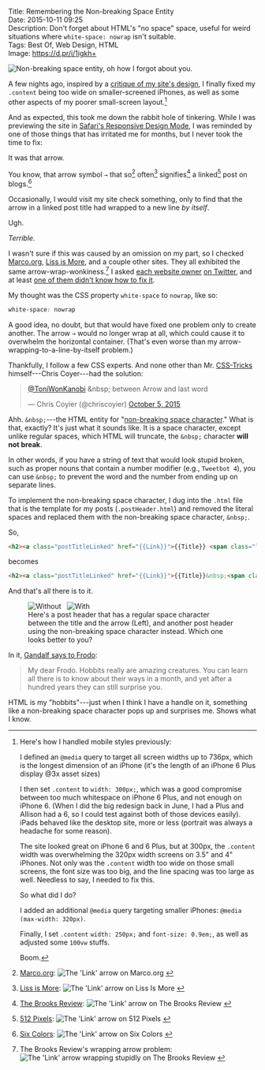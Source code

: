 Title: Remembering the Non-breaking Space Entity  
Date: 2015-10-11 09:25  
Description: Don't forget about HTML's "no space" space, useful for weird situations where `white-space: nowrap` isn't suitable.  
Tags: Best Of, Web Design, HTML  
Image: https://d.pr/i/1igkh+  

![Non-breaking space entity, oh how I forgot about you.][1]

A few nights ago, inspired by a [critique of my site's design][2], I finally fixed my `.content` being too wide on smaller-screened iPhones, as well as some other aspects of my poorer small-screen layout.[^1]

And as expected, this took me down the rabbit hole of tinkering. While I was previewing the site in [Safari's Responsive Design Mode][3], I was reminded by one of those things that has irritated me for months, but I never took the time to fix: 

It was that arrow.

You know, that arrow symbol `→` that so[^2] often[^3] signifies[^4] a linked[^5] post on blogs.[^6]

Occasionally, I would visit my site check something, only to find that the arrow in a linked post title had wrapped to a new line *by itself*.

Ugh.

*Terrible.*

I wasn't sure if this was caused by an omission on my part, so I checked [Marco.org][4], [Liss is More][5], and a couple other sites. They all exhibited the same arrow-wrap-wonkiness.[^7] I asked [each website owner][6] [on Twitter][7], and at least [one of them didn't know how to fix it][8].

My thought was the CSS property `white-space` to `nowrap`, like so:

```css
white-space: nowrap
```

A good idea, no doubt, but that would have fixed one problem only to create another. The arrow `→` would no longer wrap at all, which could cause it to overwhelm the horizontal container. (That's even worse than my arrow-wrapping-to-a-line-by-itself problem.)

Thankfully, I follow a few CSS experts. And none other than Mr. [CSS-Tricks][9] himself---Chris Coyer---had the solution:

<blockquote lang="en"><p lang="en" dir="ltr"><a href="https://twitter.com/ToniWonKanobi" title="Me on Twitter">@ToniWonKanobi</a> &amp;nbsp; between Arrow and last word</p>&mdash; Chris Coyier (@chriscoyier) <a href="https://twitter.com/chriscoyier/status/651002224525443072" title="Chris Coyier's reply on Twitter">October 5, 2015</a></blockquote>

Ahh. `&nbsp;`---the HTML entity for "[non-breaking space character][10]." What is that, exactly? It's just what it sounds like. It is a space character, except unlike regular spaces, which HTML will truncate, the `&nbsp;` character **will not break**.

In other words, if you have a string of text that would look stupid broken, such as proper nouns that contain a number modifier (e.g., `Tweetbot 4`), you can use `&nbsp;` to prevent the word and the number from ending up on separate lines.

To implement the non-breaking space character, I dug into the `.html` file that is the template for my posts (`.postHeader.html`) and removed the literal spaces and replaced them with the non-breaking space character, `&nbsp;`.

So,

```html
<h2><a class="postTitleLinked" href="{{Link}}">{{Title}} <span class="linkArrow">&#10142;</span></a></h2>
```

becomes

```html
<h2><a class="postTitleLinked" href="{{Link}}">{{Title}}&nbsp;<span class="linkArrow">&#10142;</span></a></h2>
```

And that's all there is to it.

<figure>
	<img class="twoinline" src="http://d.pr/i/14jkN+" alt="Without &nbsp;" title="Without &nbsp;">
	<img class="twoinline" src="https://d.pr/i/163ur+" alt="With &nbsp;" title="With &nbsp;">
	<figcaption>Here's a post header that has a regular space character between the title and the arrow (Left), and another post header using the non-breaking space character instead. Which one looks better to you?
	</figcaption>
</figure>

In it, [Gandalf says to Frodo][11]:

> My dear Frodo. Hobbits really are amazing creatures. You can learn all there is to know about their ways in a month, and yet after a hundred years they can still surprise you.

HTML is my "hobbits"---just when I think I have a handle on it, something like a non-breaking space character pops up and surprises me. Shows what I know.

[^1]: Here's how I handled mobile styles previously:
	
	I defined an `@media` query to target all screen widths up to 736px, which is the longest dimension of an iPhone (it's the length of an iPhone 6 Plus display @3x asset sizes)
	
	I then set `.content` to `width: 300px;`, which was a good compromise between too much whitespace on iPhone 6 Plus, and not enough on iPhone 6. (When I did the big redesign back in June, I had a Plus and Allison had a 6, so I could test against both of those devices easily). iPads behaved like the desktop site, more or less (portrait was always a headache for some reason).
	
	The site looked great on iPhone 6 and 6 Plus, but at 300px, the `.content` width was overwhelming the 320px width screens on 3.5" and 4" iPhones. Not only was the `.content` width too wide on those small screens, the font size was too big, and the line spacing was too large as well. Needless to say, I needed to fix this.
	
	So what did I do?
	
	I added an additional `@media` query targeting smaller iPhones: `@media (max-width: 320px)`.
	
	Finally, I set `.content` `width: 250px;` and `font-size: 0.9em;`, as well as adjusted some `100vw` stuffs.
	
	Boom.
[^2]: [Marco.org][a]:
![The 'Link' arrow  on Marco.org][b] <!-- {style="max-width: 175px;"} -->
[^3]: [Liss is More][c]:
![The 'Link' arrow  on Liss Is More][d] <!-- {style="max-width: 175px;"} -->
[^4]: [The Brooks Review][e]:
![The 'Link' arrow  on The Brooks Review][f] <!-- {style="max-width: 175px;"} -->
[^5]: [512 Pixels][g]:
![The 'Link' arrow on 512 Pixels][h] <!-- {style="max-width: 175px;"} -->
[^6]: [Six Colors][i]:
![The 'Link' arrow  on Six Colors][j] <!-- {style="max-width: 175px;"} -->
[^7]: The Brooks Review's wrapping arrow problem:
![The 'Link' arrow  wrapping stupidly on The Brooks Review][k] <!-- {style="max-width: 175px;"} -->

[a]: http://marco.org "Marco Arment's blog, Marco.org"
[b]: https://d.pr/i/134ms+ "The 'Link' arrow  on Marco.org"
[c]: http://caseyliss.com "Casey Liss's blog, Liss Is More"
[d]: https://d.pr/i/18VCM+ "The 'Link' arrow  on Liss Is More"
[e]: http://brooksreview.net "Ben Brooks's blog, The Brooks Review"
[f]: https://d.pr/i/iFQM+ "The 'Link' arrow  on The Brooks Review"
[g]: http://512pixels.net "Stephen Hackett's blog, 512 Pixels"
[h]: https://d.pr/i/16hmF+ "The 'Link' arrow on 512 Pixels"
[i]: http://sixcolors.com "Jason Snell's website, Six Colors"
[j]: https://d.pr/i/1a2ML+ "The 'Link' arrow  on Six Colors"
[k]: https://d.pr/i/150Nv+ "The 'Link' arrow  wrapping stupidly on The Brooks Review"

[1]: https://d.pr/i/n4zN+ "Non-breaking space entity, oh how I forgot about you."
[2]: https://twitter.com/MTello1984/status/650875060069249024 "A critique of my site's design"
[3]: https://d.pr/i/197dP+ "Safari Responsive Design Mode"
[4]: http://marco.org "Marco Arment's blog, Marco.org"
[5]: http://www.caseyliss.com "Casey Liss's Blog, Liss Is More"
[6]: https://twitter.com/ToniWonKanobi/status/650916959379320832 "Asking Marco Arment about the link arrows"
[7]: https://twitter.com/ToniWonKanobi/status/650917173292986368 "Asking Casey Liss about the link arrows"
[8]: https://twitter.com/caseyliss/status/650980852348887040 "Casey Liss replying"
[9]: https://css-tricks.com "CSS-Tricks, a great resource for CSS"
[10]: https://en.wikipedia.org/wiki/Non-breaking_space "Wikipedia: The Non-breaking Space Entity"
[11]: http://www.imdb.com/title/tt0120737/quotes?item=qt0445987 "The Lord of the Rings: The Fellowship of the Ring quote"